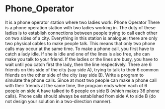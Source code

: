 # Phone_Operator
It is a phone operator station where two ladies work.
Phone Operator
There is a phone operation station with two ladies working in. The duty of these ladies is to establish connections between people trying to call each other on two sides of a city. Everything in this station is analogue; there are only two physical cables to make people talk. This means that only two phone calls may occur at the same time. 
To make a phone call, you first have to catch a lady idle. If she is idle and one of the lines is also free, she can make you talk to your friend. If the ladies or the lines are busy, you have to wait until you catch first the lady, then the line respectively. There are 6 friends on this side of the city (say side A), trying to talk to their 6 common friends on the other side of the city (say side B). 
Write a program to simulate the phone calls. Since at most two people can make a phone call with their friends at the same time, the program ends when each of 6 people on side A have talked to 6 people on side B (which makes 36 phone calls). Phone calls should always be established from side A to side B (do not design your solution in a two-direction manner).

